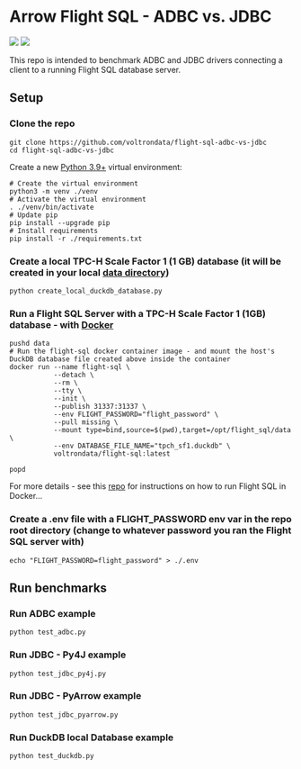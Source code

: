 # Arrow Flight SQL - ADBC vs. JDBC
[<img src="https://img.shields.io/badge/dockerhub-Flight%20SQL%20Server%20docker%20image-green.svg?logo=Docker">](https://hub.docker.com/r/voltrondata/superset-sqlalchemy-adbc-flight-sql)
[<img src="https://img.shields.io/badge/GitHub-voltrondata%2Fflight--sql--server--example-blue.svg?logo=Github">](https://github.com/voltrondata/flight-sql-server-example)

This repo is intended to benchmark ADBC and JDBC drivers connecting a client to a running Flight SQL database server.

## Setup

### Clone the repo
```shell
git clone https://github.com/voltrondata/flight-sql-adbc-vs-jdbc
cd flight-sql-adbc-vs-jdbc
```

Create a new [Python 3.9+](https://www.python.org/downloads/) virtual environment:
```shell
# Create the virtual environment
python3 -m venv ./venv
# Activate the virtual environment
. ./venv/bin/activate
# Update pip
pip install --upgrade pip
# Install requirements
pip install -r ./requirements.txt
```

### Create a local TPC-H Scale Factor 1 (1 GB) database (it will be created in your local [data directory](./data))
```shell
python create_local_duckdb_database.py
```

### Run a Flight SQL Server with a TPC-H Scale Factor 1 (1GB) database - with [Docker](https://www.docker.com/products/docker-desktop/)

```
pushd data
# Run the flight-sql docker container image - and mount the host's DuckDB database file created above inside the container
docker run --name flight-sql \
           --detach \
           --rm \
           --tty \
           --init \
           --publish 31337:31337 \
           --env FLIGHT_PASSWORD="flight_password" \
           --pull missing \
           --mount type=bind,source=$(pwd),target=/opt/flight_sql/data \
           --env DATABASE_FILE_NAME="tpch_sf1.duckdb" \
           voltrondata/flight-sql:latest

popd
```

For more details - see this [repo](https://github.com/voltrondata/flight-sql-server-example) for instructions on how to run Flight SQL in Docker...

### Create a .env file with a FLIGHT_PASSWORD env var in the repo root directory (change to whatever password you ran the Flight SQL server with)
```shell
echo "FLIGHT_PASSWORD=flight_password" > ./.env
```

## Run benchmarks

### Run ADBC example
```shell
python test_adbc.py
```

### Run JDBC - Py4J example
```shell
python test_jdbc_py4j.py
```

### Run JDBC - PyArrow example
```shell
python test_jdbc_pyarrow.py
```

### Run DuckDB local Database example
```shell
python test_duckdb.py
```
